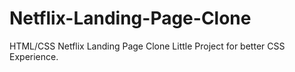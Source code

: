 # Netflix-Landing-Page-Clone
HTML/CSS Netflix Landing Page Clone
Little Project for better CSS Experience.
